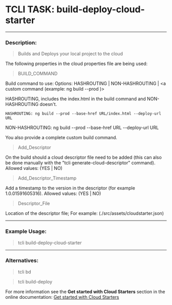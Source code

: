 # TCLI TASK: build-deploy-cloud-starter

---
### Description:
> Builds and Deploys your local project to the cloud

The following properties in the cloud properties file are being used:

> BUILD_COMMAND

Build command to use: Options: HASHROUTING | NON-HASHROUTING | <a custom command (example: ng build --prod )>

HASHROUTING, includes the index.html in the build command and NON-HASHROUTING doesn't.

    HASHROUTING: ng build --prod --base-href URL/index.html --deploy-url URL
NON-HASHROUTING: ng build --prod --base-href URL --deploy-url URL

You also provide a complete custom build command.

> Add_Descriptor

On the build should a cloud descriptor file need to be added (this can also be done manually with the "tcli generate-cloud-descriptor" command). Allowed values: (YES | NO)

> Add_Descriptor_Timestamp

Add a timestamp to the version in the descriptor (for example 1.0.01591605316). Allowed values: (YES | NO)

> Descriptor_File

Location of the descriptor file; For example: (./src/assets/cloudstarter.json)

---
### Example Usage:
> tcli build-deploy-cloud-starter

---
### Alternatives:
> tcli bd

> tcli build-deploy

For more information see the **Get started with Cloud Starters** section in the online documentation:
[Get started with Cloud Starters](https://tibcosoftware.github.io/TCSToolkit/cli/tutorials/003_Get_Started_With_Cloud_Starters/)
